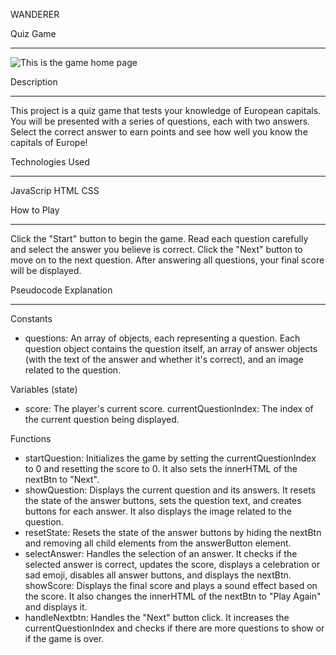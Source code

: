 WANDERER

Quiz Game
___________

![This is the game home page](/assests/Screenshot%202024-03-21%20at%2010.02.27 PM.png)


Description
___________


This project is a quiz game that tests your knowledge of European capitals. You will be presented with a series of questions, each with two answers. Select the correct answer to earn points and see how well you know the capitals of Europe!


Technologies Used
__________________

JavaScrip
HTML
CSS

How to Play
___________

Click the "Start" button to begin the game.
Read each question carefully and select the answer you believe is correct.
Click the "Next" button to move on to the next question.
After answering all questions, your final score will be displayed.

Pseudocode Explanation
______________________

Constants

* questions: An array of objects, each representing a question. Each question object contains the question itself, an array of answer objects (with the text of the answer and whether it's correct), and an image related to the question.

Variables (state)

* score: The player's current score.
currentQuestionIndex: The index of the current question being displayed.

Functions

* startQuestion: Initializes the game by setting the currentQuestionIndex to 0 and resetting the score to 0. It also sets the innerHTML of the nextBtn to "Next".
* showQuestion: Displays the current question and its answers. It resets the state of the answer buttons, sets the question text, and creates buttons for each answer. It also displays the image related to the question.
* resetState: Resets the state of the answer buttons by hiding the nextBtn and removing all child elements from the answerButton element.
* selectAnswer: Handles the selection of an answer. It checks if the selected answer is correct, updates the score, displays a celebration or sad emoji, disables all answer buttons, and displays the nextBtn.
showScore: Displays the final score and plays a sound effect based on the score. It also changes the innerHTML of the nextBtn to "Play Again" and displays it.
* handleNextbtn: Handles the "Next" button click. It increases the currentQuestionIndex and checks if there are more questions to show or if the game is over.

